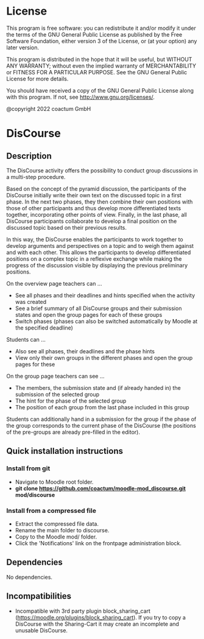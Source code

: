 # License #

This program is free software: you can redistribute it and/or modify it under
the terms of the GNU General Public License as published by the Free Software
Foundation, either version 3 of the License, or (at your option) any later
version.

This program is distributed in the hope that it will be useful, but WITHOUT ANY
WARRANTY; without even the implied warranty of MERCHANTABILITY or FITNESS FOR A
PARTICULAR PURPOSE.  See the GNU General Public License for more details.

You should have received a copy of the GNU General Public License along with
this program.  If not, see <http://www.gnu.org/licenses/>.

@copyright 2022 coactum GmbH

# DisCourse #

## Description ##

The DisCourse activity offers the possibility to conduct group discussions in a multi-step procedure.

Based on the concept of the pyramid discussion, the participants of the DisCourse initially write their own text on the discussed topic in a first phase. In the next two phases, they then combine their own positions with those of other participants and thus develop more differentiated texts together, incorporating other points of view. Finally, in the last phase, all DisCourse participants collaborate to develop a final position on the discussed topic based on their previous results.

In this way, the DisCourse enables the participants to work together to develop arguments and perspectives on a topic and to weigh them against and with each other. This allows the participants to develop differentiated positions on a complex topic in a reflexive exchange while making the progress of the discussion visible by displaying the previous preliminary positions.

On the overview page teachers can …

* See all phases and their deadlines and hints specified when the activity was created
* See a brief summary of all DisCourse groups and their submission states and open the group pages for each of these groups
* Switch phases (phases can also be switched automatically by Moodle at the specified deadline)

Students can …

* Also see all phases, their deadlines and the phase hints
* View only their own groups in the different phases and open the group pages for these

On the group page teachers can see …

* The members, the submission state and (if already handed in) the submission of the selected group
* The hint for the phase of the selected group
* The position of each group from the last phase included in this group

Students can additionally hand in a submission for the group if the phase of the group corresponds to the current phase of the DisCourse (the positions of the pre-groups are already pre-filled in the editor).

## Quick installation instructions ##

### Install from git ###
- Navigate to Moodle root folder.
- **git clone https://github.com/coactum/moodle-mod_discourse.git mod/discourse**

### Install from a compressed file ###
- Extract the compressed file data.
- Rename the main folder to discourse.
- Copy to the Moodle mod/ folder.
- Click the 'Notifications' link on the frontpage administration block.

## Dependencies ##
No dependencies.

## Incompatibilities ##
- Incompatible with 3rd party plugin block_sharing_cart (https://moodle.org/plugins/block_sharing_cart). If you try to copy a DisCourse with the Sharing-Cart it may create an incomplete and unusable DisCourse.